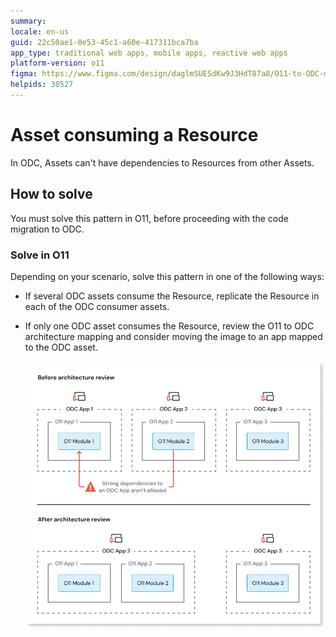 ```yaml
---
summary: 
locale: en-us
guid: 22c50ae1-0e53-45c1-a60e-417311bca7ba
app_type: traditional web apps, mobile apps, reactive web apps
platform-version: o11
figma: https://www.figma.com/design/daglmSUESdKw9J3HdT87a8/O11-to-ODC-migration?node-id=2350-7652
helpids: 30527
---
```

# Asset consuming a Resource

In ODC, Assets can't have dependencies to Resources from other Assets.

## How to solve

You must solve this pattern in O11, before proceeding with the code migration to ODC.

### Solve in O11

Depending on your scenario, solve this pattern in one of the following ways:

* If several ODC assets consume the Resource, replicate the Resource in each of the ODC consumer assets.

* If only one ODC asset consumes the Resource, review the O11 to ODC architecture mapping and consider moving the image to an app mapped to the ODC asset.

    ![Diagram showing the architecture review process before and after. Before: O11 Apps with strong dependencies to ODC Apps. After: O11 Apps consolidated within ODC Apps.](images/review-arch-consolidate-diag.png "Architecture Review Before and After")
